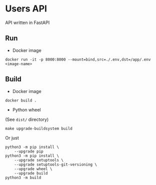 # Users API

API written in FastAPI

## Run

* Docker image

```shell
docker run -it -p 8000:8000 --mount=bind,src=./.env,dst=/app/.env <image-name>
```

## Build

* Docker image

```shell
docker build .
```

* Python wheel

(See `dist/` directory)

```shell
make upgrade-buildsystem build
```

Or just

```shell
python3 -m pip install \
    --upgrade pip
python3 -m pip install \
    --upgrade setuptools \
    --upgrade setuptools-git-versioning \
    --upgrade wheel \
    --upgrade build
python3 -m build
```
